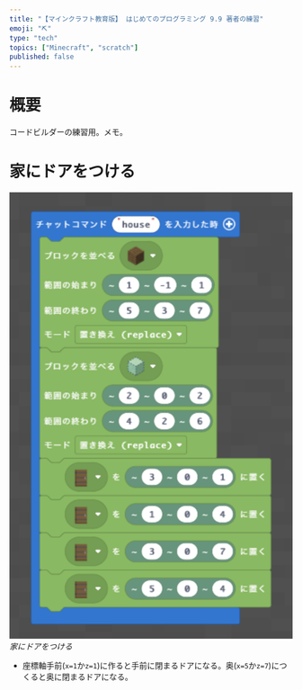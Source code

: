 ```yaml
---
title: "【マインクラフト教育版】 はじめてのプログラミング 9.9 著者の練習"
emoji: "⛏️"
type: "tech"
topics: ["Minecraft", "scratch"]
published: false
---
```

# 概要
コードビルダーの練習用。メモ。

# 家にドアをつける
![](/images/build_town-99-sandbox/2024-02-11-06-50-21.png)
*家にドアをつける*
- 座標軸手前(`x=1`か`z=1`)に作ると手前に閉まるドアになる。奥(`x=5`か`z=7`)につくると奥に閉まるドアになる。